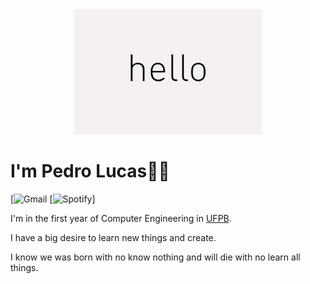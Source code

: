 <div align="center">
<img src="https://github.com/JovemPedr0/JovemPedr0/blob/main/hello.gif" >
</div>

# I'm Pedro Lucas🙋‍♂️
[![Gmail](https://img.shields.io/badge/Gmail-D14836?style=for-the-badge&logo=gmail&logoColor=white)
[![Spotify](https://img.shields.io/badge/Spotify-1ED760?&style=for-the-badge&logo=spotify&logoColor=white)]

I'm in the first year of Computer Engineering in 
[UFPB](http://ci.ufpb.br/).

I have a big desire to learn new things and create.

I know we was born with no know nothing and will die with no learn all things.

#